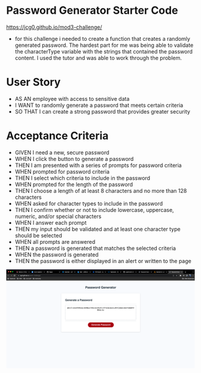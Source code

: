 # Password Generator Starter Code

https://jcg0.github.io/mod3-challenge/

- for this challenge i needed to create a function that creates a randomly generated password. The hardest part for me was being able to validate the characterType variable with the strings that contained the password content. I used the tutor and was able to work through the problem.

# User Story

- AS AN employee with access to sensitive data
- I WANT to randomly generate a password that meets certain criteria
- SO THAT I can create a strong password that provides greater security

# Acceptance Criteria

- GIVEN I need a new, secure password
- WHEN I click the button to generate a password
- THEN I am presented with a series of prompts for password criteria
- WHEN prompted for password criteria
- THEN I select which criteria to include in the password
- WHEN prompted for the length of the password
- THEN I choose a length of at least 8 characters and no more than 128 characters
- WHEN asked for character types to include in the password
- THEN I confirm whether or not to include lowercase, uppercase, numeric, and/or special characters
- WHEN I answer each prompt
- THEN my input should be validated and at least one character type should be selected
- WHEN all prompts are answered
- THEN a password is generated that matches the selected criteria
- WHEN the password is generated
- THEN the password is either displayed in an alert or written to the page

![plot](./assets/images/password-generator.png)
